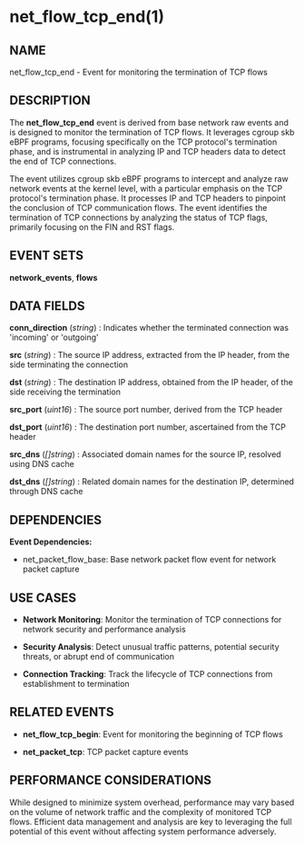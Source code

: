 # net_flow_tcp_end(1)

## NAME

net_flow_tcp_end - Event for monitoring the termination of TCP flows

## DESCRIPTION

The **net_flow_tcp_end** event is derived from base network raw events and is designed to monitor the termination of TCP flows. It leverages cgroup skb eBPF programs, focusing specifically on the TCP protocol's termination phase, and is instrumental in analyzing IP and TCP headers data to detect the end of TCP connections.

The event utilizes cgroup skb eBPF programs to intercept and analyze raw network events at the kernel level, with a particular emphasis on the TCP protocol's termination phase. It processes IP and TCP headers to pinpoint the conclusion of TCP communication flows. The event identifies the termination of TCP connections by analyzing the status of TCP flags, primarily focusing on the FIN and RST flags.

## EVENT SETS

**network_events**, **flows**

## DATA FIELDS

**conn_direction** (*string*)
: Indicates whether the terminated connection was 'incoming' or 'outgoing'

**src** (*string*)
: The source IP address, extracted from the IP header, from the side terminating the connection

**dst** (*string*)
: The destination IP address, obtained from the IP header, of the side receiving the termination

**src_port** (*uint16*)
: The source port number, derived from the TCP header

**dst_port** (*uint16*)
: The destination port number, ascertained from the TCP header

**src_dns** (*[]string*)
: Associated domain names for the source IP, resolved using DNS cache

**dst_dns** (*[]string*)
: Related domain names for the destination IP, determined through DNS cache

## DEPENDENCIES

**Event Dependencies:**

- net_packet_flow_base: Base network packet flow event for network packet capture

## USE CASES

- **Network Monitoring**: Monitor the termination of TCP connections for network security and performance analysis

- **Security Analysis**: Detect unusual traffic patterns, potential security threats, or abrupt end of communication

- **Connection Tracking**: Track the lifecycle of TCP connections from establishment to termination

## RELATED EVENTS

- **net_flow_tcp_begin**: Event for monitoring the beginning of TCP flows

- **net_packet_tcp**: TCP packet capture events

## PERFORMANCE CONSIDERATIONS

While designed to minimize system overhead, performance may vary based on the volume of network traffic and the complexity of monitored TCP flows. Efficient data management and analysis are key to leveraging the full potential of this event without affecting system performance adversely.